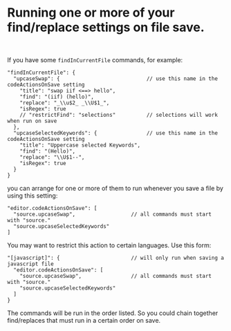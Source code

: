 # Running one or more of your find/replace settings on file save.

<br/>

If you have some `findInCurrentFile` commands, for example:  

```jsonc
"findInCurrentFile": {
  "upcaseSwap": {                            // use this name in the codeActionsOnSave setting
    "title": "swap iif <==> hello",
    "find": "(iif) (hello)",
    "replace": "_\\u$2_ _\\U$1_",
    "isRegex": true
    // "restrictFind": "selections"          // selections will work when run on save
  },
  "upcaseSelectedKeywords": {                // use this name in the codeActionsOnSave setting
    "title": "Uppercase selected Keywords",
    "find": "(Hello)",
    "replace": "\\U$1--",
    "isRegex": true
  }
}
```

you can arrange for one or more of them to run whenever you save a file by using this setting:  

```jsonc
"editor.codeActionsOnSave": [
  "source.upcaseSwap",                  // all commands must start with "source."
  "source.upcaseSelectedKeywords"   
]
```

You may want to restrict this action to certain languages.   Use this form:

```jsonc
"[javascript]": {                       // will only run when saving a javascript file
  "editor.codeActionsOnSave": [
    "source.upcaseSwap",                // all commands must start with "source."
    "source.upcaseSelectedKeywords"
  ]
}
```

The commands will be run in the order listed.  So you could chain together find/replaces that must run in a certain order on save.  
